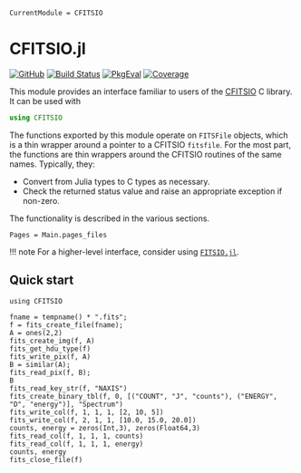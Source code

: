 ```@meta
CurrentModule = CFITSIO
```

# CFITSIO.jl

[![GitHub](https://img.shields.io/badge/Code-GitHub-black.svg)](https://github.com/juliaastro/CFITSIO.jl)
[![Build Status](https://github.com/JuliaAstro/CFITSIO.jl/workflows/CI/badge.svg)](https://github.com/JuliaAstro/CFITSIO.jl/actions)
[![PkgEval](https://juliaci.github.io/NanosoldierReports/pkgeval_badges/C/CFITSIO.svg)](https://juliaci.github.io/NanosoldierReports/pkgeval_badges/report.html)
[![Coverage](https://codecov.io/gh/JuliaAstro/CFITSIO.jl/branch/master/graph/badge.svg)](https://codecov.io/gh/JuliaAstro/CFITSIO.jl)

This module provides an interface familiar to users of the
[CFITSIO](http://heasarc.gsfc.nasa.gov/fitsio/) C library. It can be used with

```julia
using CFITSIO
```

The functions exported by this module operate on `FITSFile` objects,
which is a thin wrapper around a pointer to a CFITSIO `fitsfile`.
For the most part, the functions are thin wrappers around the CFITSIO
routines of the same names. Typically, they:

* Convert from Julia types to C types as necessary.
* Check the returned status value and raise an appropriate exception if
  non-zero.

The functionality is described in the various sections.

```@contents
Pages = Main.pages_files
```

!!! note
    For a higher-level interface, consider using [`FITSIO.jl`](https://github.com/JuliaAstro/FITSIO.jl).

## Quick start

```@setup quickstart
using CFITSIO
```

```@repl quickstart
fname = tempname() * ".fits";
f = fits_create_file(fname);
A = ones(2,2)
fits_create_img(f, A)
fits_get_hdu_type(f)
fits_write_pix(f, A)
B = similar(A);
fits_read_pix(f, B);
B
fits_read_key_str(f, "NAXIS")
fits_create_binary_tbl(f, 0, [("COUNT", "J", "counts"), ("ENERGY", "D", "energy")], "Spectrum")
fits_write_col(f, 1, 1, 1, [2, 10, 5])
fits_write_col(f, 2, 1, 1, [10.0, 15.0, 20.0])
counts, energy = zeros(Int,3), zeros(Float64,3)
fits_read_col(f, 1, 1, 1, counts)
fits_read_col(f, 1, 1, 1, energy)
counts, energy
fits_close_file(f)
```
